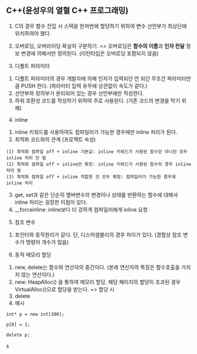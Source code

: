 ## C++(윤성우의 열혈 C++ 프로그래밍)

1. C의 경우 함수 진입 시 스택을 한꺼번에 할당하기 위하여 변수 선언부가 최상단에 위치하여야 했다.

2. 오버로딩, 오버라이딩 확실히 구분하기. 
  => 오버로딩은 **함수의 이름**과 **인자 전달** 정보 변경에 의해서만 정의된다. (리턴타입은 오버로딩 포함되지 않음)

3. 디폴트 파라미터
  1) 디폴트 파라미터의 경우 개발자에 의해 인자가 입력되던 안 되던 무조건 파라미터만큼 PUSH 한다. (파라미터 입력 유무에 상관없이 속도가 같다.)
  2) 선언부와 정의부가 분리되어 있는 경우 선언부에만 작성한다.
  3) 하위 호환성 코드를 작성하기 위하여 주로 사용된다. (기존 코드의 변경을 막기 위해)

4. inline
  1) inline 키워드를 사용하여도 컴파일러가 가능한 경우에만 inline 처리가 된다.
  2) 최적화 코드와의 관계 (프로젝트 속성)

    (1) 최적화 컴파일 off + inline 기본값: inline 키워드가 사용된 함수던 아니던 모두 inline 처리 안 됨
    (2) 최적화 컴파일 off + inline만 확장: inline 키워드가 사용된 함수의 경우 inline 처리 됨  
    (3) 최적화 컴파일 off + inline 적합한 것 모두 확장: 컴파일러가 가능한 경우에 inline 처리
    
  3) get, set과 같은 단순히 멤버변수의 변경이나 상태를 반환하는 함수에 대해서 inline 처리는 굉장한 이점이 있다.
  4) __forceinline: inline보다 더 강하게 컴파일러에게 inline 요청

5. 참조 변수
  1) 포인터와 동작원리가 같다. 단, 디스어셈블리의 경우 차이가 있다. (경험상 참조 변수가 명령어 개수가 많음)

6. 동적 메모리 할당
  1) new, delete는 함수와 연산자의 중간이다. (본래 연산자의 특징은 함수호출을 거치지 않는 연산이다.)
  2) new: HeapAlloc() 을 통하여 메모리 할당, 해당 페이지의 할당이 초과된 경우 VirtualAlloc()으로 할당을 받는다.
    => 할당 시 
  3) delete
  4) 예시

    int* p = new int[100];
    
    p[0] = 1;
    
    delete p;
    
  s
